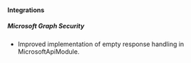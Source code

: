 
#### Integrations
##### Microsoft Graph Security
- Improved implementation of empty response handling in MicrosoftApiModule. 
